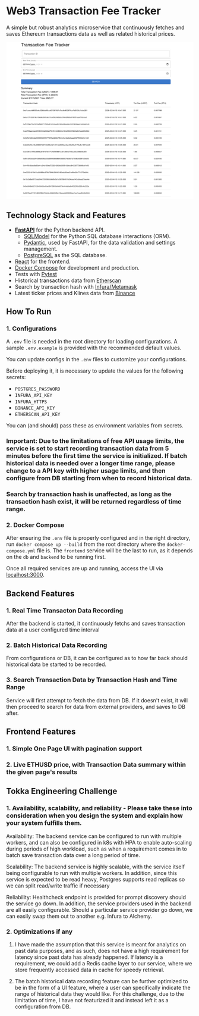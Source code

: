 # Web3 Transaction Fee Tracker

A simple but robust analytics microservice that continuously fetches and saves Ethereum transactions data as well as related historical prices.

![Dashboard Screenshot](img/Dashboard.png)

## Technology Stack and Features

- [**FastAPI**](https://fastapi.tiangolo.com) for the Python backend API.
    - [SQLModel](https://sqlmodel.tiangolo.com) for the Python SQL database interactions (ORM).
    - [Pydantic](https://docs.pydantic.dev), used by FastAPI, for the data validation and settings management.
    - [PostgreSQL](https://www.postgresql.org) as the SQL database.
- [React](https://react.dev) for the frontend.
- [Docker Compose](https://www.docker.com) for development and production.
- Tests with [Pytest](https://pytest.org)
- Historical transactions data from [Etherscan](https://docs.etherscan.io/api-endpoints/accounts#get-a-list-of-erc20-token-transfer-events-by-address)
- Search by transaction hash with [Infura/Metamask](https://docs.metamask.io/services/)
- Latest ticker prices and Klines data from [Binance](https://developers.binance.com/docs/binance-spot-api-docs/rest-api/market-data-endpoints#symbol-price-ticker)

## How To Run

### 1. Configurations

A `.env` file is needed in the root directory for loading configurations. A sample `.env.example` is provided with the recommended default values.

You can update configs in the `.env` files to customize your configurations.

Before deploying it, it is necessary to update the values for the following secrets:

- `POSTGRES_PASSWORD`
- `INFURA_API_KEY`
- `INFURA_HTTPS`
- `BINANCE_API_KEY`
- `ETHERSCAN_API_KEY`

You can (and should) pass these as environment variables from secrets.

### Important: Due to the limitations of free API usage limits, the service is set to start recording transaction data from 5 minutes before the first time the service is initialized. If batch historical data is needed over a longer time range, please change to a API key with higher usage limits, and then configure from DB starting from when to record historical data.

### Search by transaction hash is unaffected, as long as the transaction hash exist, it will be returned regardless of time range.

### 2. Docker Compose

After ensuring the `.env` file is properly configured and in the right directory, run `docker compose up --build` from the root directory where the `docker-compose.yml` file is. The `frontend` service will be the last to run, as it depends on the `db` and `backend` to be running first.

Once all required services are up and running, access the UI via [localhost:3000](http://localhost:3000/).


## Backend Features

### 1. Real Time Transacton Data Recording
After the backend is started, it continuously fetchs and saves transaction data at a user configured time interval

### 2. Batch Historical Data Recording
From configurations or DB, it can be configured as to how far back should historical data be started to be recorded.

### 3. Search Transaction Data by Transaction Hash and Time Range
Service will first attempt to fetch the data from DB. If it doesn't exist, it will then proceed to search for data from external providers, and saves to DB after. 


## Frontend Features

### 1. Simple One Page UI with pagination support

### 2. Live ETHUSD price, with Transaction Data summary within the given page's results

## Tokka Engineering Challenge 

### 1. Availability, scalability, and reliability - Please take these into consideration when you design the system and explain how your system fulfills them.

Availability: The backend service can be configured to run with multiple workers, and can also be configured in k8s with HPA to enable auto-scaling during periods of high workload, such as when a requirement comes in to batch save transaction data over a long period of time.

Scalability: The backend service is highly scalable, with the service itself being configurable to run with multiple workers. In addition, since this service is expected to be read heavy, Postgres supports read replicas so we can split read/write traffic if necessary

Reliability: Healthcheck endpoint is provided for prompt discovery should the service go down. In addition, the service providers used in the backend are all easily configurable. Should a particular service provider go down, we can easily swap them out to another e.g. Infura to Alchemy.

### 2. Optimizations if any

1. I have made the assumption that this service is meant for analytics on past data purposes, and as such, does not have a high requirement for latency since past data has already happened. If latency is a requirement, we could add a Redis cache layer to our service, where we store frequently accessed data in cache for speedy retrieval.

2. The batch historical data recording feature can be further optimized to be in the form of a UI feature, where a user can specifically indicate the range of historical data they would like. For this challenge, due to the limitation of time, I have not featurized it and instead left it as a configuration from DB. 

